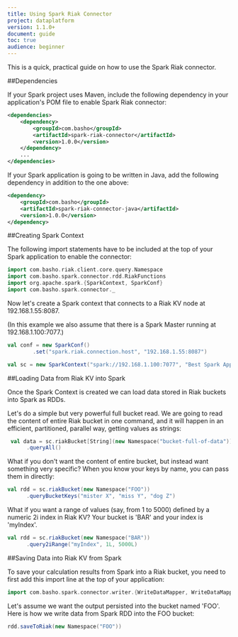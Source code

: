 ```yaml
---
title: Using Spark Riak Connector
project: dataplatform
version: 1.1.0+
document: guide
toc: true
audience: beginner
---
```

This is a quick, practical guide on how to use the Spark Riak connector.


##Dependencies

If your Spark project uses Maven, include the following dependency in your application's POM file to enable Spark Riak connector:

```xml
<dependencies>
    <dependency>
        <groupId>com.basho</groupId>
        <artifactId>spark-riak-connector</artifactId>
        <version>1.0.0</version>
    </dependency>
    ...
</dependencies>
```

If your Spark application is going to be written in Java, add the following dependency in addition to the one above:

```xml
<dependency>
    <groupId>com.basho</groupId>
    <artifactId>spark-riak-connector-java</artifactId>
    <version>1.0.0</version>
</dependency>
```


##Creating Spark Context

The following import statements have to be included at the top of your Spark application to enable the connector:

```scala
import com.basho.riak.client.core.query.Namespace
import com.basho.spark.connector.rdd.RiakFunctions
import org.apache.spark.{SparkContext, SparkConf}
import com.basho.spark.connector._
```

Now let's create a Spark context that connects to a Riak KV node at 192.168.1.55:8087.

(In this example we also assume that there is a Spark Master running at 192.168.1.100:7077.) 

```scala
val conf = new SparkConf()
        .set("spark.riak.connection.host", "192.168.1.55:8087")

val sc = new SparkContext("spark://192.168.1.100:7077", "Best Spark App Ever", conf)
```


##Loading Data from Riak KV into Spark

Once the Spark Context is created we can load data stored in Riak buckets into Spark as RDDs.

Let's do a simple but very powerful full bucket read. We are going to read the content of entire Riak bucket in one command, and it will happen in an efficient, partitioned, parallel way, getting values as strings:

```scala
 val data = sc.riakBucket[String](new Namespace("bucket-full-of-data"))
      .queryAll()
```

What if you don't want the content of entire bucket, but instead want something very specific? When you know your keys by name, you can pass them in directly:

```scala
val rdd = sc.riakBucket(new Namespace("FOO"))
      .queryBucketKeys("mister X", "miss Y", "dog Z")
```

What if you want a range of values (say, from 1 to 5000) defined by a numeric 2i index in Riak KV? Your bucket is 'BAR' and your index is 'myIndex'.

```scala
val rdd = sc.riakBucket(new Namespace("BAR"))
      .query2iRange("myIndex", 1L, 5000L)
```
##Saving Data into Riak KV from Spark

To save your calculation results from Spark into a Riak bucket, you need to first add this import line at the top of your application:

```scala
import com.basho.spark.connector.writer.{WriteDataMapper, WriteDataMapperFactory}
```

Let's assume we want the output persisted into the bucket named 'FOO'. Here is how we write data from Spark RDD into the FOO bucket:

```scala
rdd.saveToRiak(new Namespace("FOO"))
```
